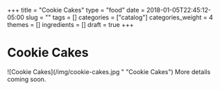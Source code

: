 +++
title = "Cookie Cakes"
type = "food"
date = 2018-01-05T22:45:12-05:00
slug = ""
tags = []
categories = ["catalog"]
categories_weight = 4
themes = []
ingredients = []
draft = true
+++

Cookie Cakes
============

![Cookie Cakes](/img/cookie-cakes.jpg " "Cookie Cakes") More details coming soon.